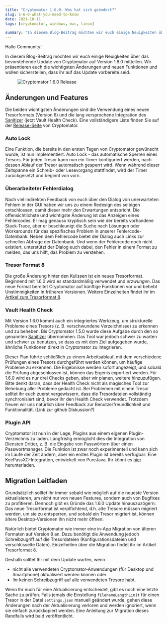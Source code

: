 ```yaml
---
title: "Cryptomator 1.6.0: Was hat sich geändert?"
slug: 1-6-0-what-you-need-to-know 
date: 2021-10-11
tags: [cryptomator, windows, mac, linux]

summary: "In diesem Blog-Beitrag möchten wir euch einige Neuigkeiten über das bevorstehende Update von Cryptomator auf Version 1.6.0 mitteilen."
---
```


Hallo Community!

In diesem Blog-Beitrag möchten wir euch einige Neuigkeiten über das bevorstehende Update von Cryptomator auf Version 1.6.0 mitteilen.
Wir präsentieren euch die wichtigsten Änderungen und neuen Funktionen und wollen sicherstellen, dass ihr auf das Update vorbereite seid.

<figure class="text-center">
  <img class="inline-block rounded" src="/img/blog/cryptomator-1-6-0.png" srcset="/img/blog/cryptomator-1-6-0.png 1x, /img/blog/cryptomator-1-6-0@2x.png 2x" alt="Cryptomator 1.6.0 Release" />
</figure>

## Änderungen und Features
Die beiden wichtigsten Änderungen sind die Verwendung eines neuen Tresorformats (Version 8) und die lang versprochene Integration des [Sanitizer](https://community.cryptomator.org/t/sanitizer-how-to-use/43) (jetzt Vault Health Check).
Eine vollständigere Liste finden Sie auf der [Release-Seite](https://github.com/cryptomator/cryptomator/releases/tag/1.6.0) von Cryptomator.

### Auto Lock
Eine Funktion, die bereits in den ersten Tagen von Cryptomator gewünscht wurde, ist nun implementiert: Auto Lock - das automatische Sperren eines Tresors.
Für jeden Tresor kann nun ein Timer konfiguriert werden, nach dessen Ablauf der Tresor automatisch gesperrt wird.
Wenn während dieser Zeitspanne ein Schreib- oder Lesevorgang stattfindet, wird der Timer zurückgesetzt und beginnt von vorn.

### Überarbeiteter Fehlerdialog
Nach viel indirekten Feedback von euch über den Dialog von unerwarteten Fehlern in der GUI haben wir uns zu einem Redesign des selbigen entschlossen, damit dieser mehr den Erwartungen entspricht.
Die offensichtlichste und wichtigste Änderung ist das Anzeigen eines Fehlercodes.
Er mag genauso kryptisch sein wie der bereits vorhandene Stack-Trace, aber er beschleunigt die Suche nach Lösungen oder Workarounds für das spezifisches Problem in unserer Fehlercode-Datenbank.
Neben dem Fehlercode bietet der Dialog auch Links zur schnellen Abfrage der Datenbank.
Und wenn der Fehlercode noch nicht existiert, unterstützt der Dialog euch dabei, den Fehler in einem Format zu melden, das uns hilft, das Problem zu verstehen.

### Tresor Format 8
Die große Änderung hinter den Kulissen ist ein neues Tresorformat.
Beginnend mit 1.6.0 wird es standardmäßig verwendet und _erzwungen_.
Das neue Format bereitet Cryptomator auf künftige Funktionen vor und behebt Unstimmigkeiten in früheren Versionen.
Weitere Einzelheiten findet ihr im [Artikel zum Tresorformat 8](https://cryptomator.org/blog/2021/10/11/vault-format-8/).

### Vault Health Check
Mit Version 1.6.0 kommt auch ein integriertes Werkzeug, um strukturelle Probleme eines Tresors (z. B. verschwundene Verzeichnisse) zu erkennen und zu beheben.
Bis Cryptomator 1.5.0 wurde diese Aufgabe durch den so genannten [Sanitizer](https://github.com/cryptomator/sanitizer) übernommen.
Das Tool war jedoch schwer zu warten und schwer zu benutzen, so dass es mit dem Ziel aufgegeben wurde, ähnliche Funktionen direkt in Cryptomator zu integrieren.

Dieser Plan führte schließlich zu einem Arbeitsablauf, mit dem verschiedene Prüfungen eines Tresors durchgeführt werden können, um häufige Probleme zu erkennen.
Die Ergebnisse werden sofort angezeigt, und sobald die Prüfung abgeschlossen ist, können das Ergenis exportiert werden.
Für 1.6.0 wird es nur drei Checks geben, aber wir planen, weitere hinzuzufügen.
Bitte denkt daran, dass der Health Check nicht als magisches Tool zur Behebung aller Probleme gedacht ist.
Bei Problemen mit einem Tresor solltet ihr euch zuerst vergewissern, dass die Tresordateien vollständig synchronisiert sind, bevor ihr den Health Check verwendet.
Trotzdem freuen wir uns natürlich über Feedback zur Benutzerfreundlichkeit und Funktionalität. (Link zur github Diskussion?)

### Plugin API
Cryptomator ist nun in der Lage, Plugins aus einem eigenen Plugin-Verzeichnis zu laden.
Langfristig ermöglicht dies die Integration von Diensten Dritter, z. B. die Eingabe von Passwörtern über einen Passwortmanager.
Die Funktion ist zwar noch experimentell und kann sich im Laufe der Zeit ändern, aber ein erstes Plugin ist bereits verfügbar: Eine KeePassXC-Integration, entwickelt von PureJava.
Ihr könnt es [hier](https://plugin.purejava.org) herunterladen.

## Migration Leitfaden
Grundsätzlich solltet Ihr immer sobald wie möglich auf die neueste Version aktualisieren, um nicht nur von neuen Features, sondern auch von Bugfixes zu profitieren.
Dennoch gibt es Gründe das 1.6.0 Update hinauszuzögern: Das neue Tresorformat ist verplfichtend, d.h. alte Tresore müssen migriert werden, um sie zu entsperren, und sobald ein Tresor migriert ist, können ältere Desktop-Versionen ihn nicht mehr öffnen. 

Natürlich bietet Cryptomator wie immer eine in-App Migration von älteren Formaten auf Version 8 an.
Dazu benötigt die Anwendung jedoch Schreibzugriff auf die Tresordateien (Konfigurationsdateien und verschlüsselte Daten).
Einzelheiten über die Migration findet ihr im Artikel Tresorformat 8.

Deshalb solltet Ihr mit dem Update warten, wenn
* nicht alle verwendeten Cryptomator-Anwendungen (für Desktop und Smartphone) aktualisiert werden können oder
* Ihr keinen Schreibzugriff auf alle verwendeten Tresore habt.

Wenn Ihr euch für eine Aktualisierung entscheidet, gibt es noch eine letzte Sache zu prüfen.
Falls jemals die Einstellung `filenameLengthLimit` für einen Tresor in der Datei `settings.json` manuell geändert wurde, gehen diese Änderungen nach der Aktualisierung verloren und werden ignoriert, wenn sie einfach zurückkopiert werden.
Eine Anleitung zur Migration dieses Randfalls wird bald veröffentlicht.
